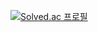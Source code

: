 [![Solved.ac
프로필](http://mazassumnida.wtf/api/v2/generate_badge?boj=iseol421)](https://solved.ac/iseol421)

<!--
**iseol/iseol** is a ✨ _special_ ✨ repository because its `README.md` (this file) appears on your GitHub profile.

Here are some ideas to get you started:

- 🔭 I’m currently working on ...
- 🌱 I’m currently learning ...
- 👯 I’m looking to collaborate on ...
- 🤔 I’m looking for help with ...
- 💬 Ask me about ...
- 📫 How to reach me: ...
- 😄 Pronouns: ...
- ⚡ Fun fact: ...






다른 곳에 내 소개를 
-->
